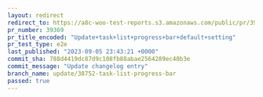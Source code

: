 ```yaml
---
layout: redirect
redirect_to: https://a8c-woo-test-reports.s3.amazonaws.com/public/pr/39369/e2e/index.html
pr_number: 39369
pr_title_encoded: "Update+task+list+progress+bar+default+setting"
pr_test_type: e2e
last_published: "2023-09-05 23:43:21 +0000"
commit_sha: 788d4419dc87d9c108fb88abae2564289ec40b3e
commit_message: "Update changelog entry"
branch_name: update/38752-task-list-progress-bar
passed: true
---
```

